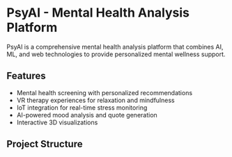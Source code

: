 # PsyAI - Mental Health Analysis Platform

PsyAI is a comprehensive mental health analysis platform that combines AI, ML, and web technologies to provide personalized mental wellness support.

## Features

- Mental health screening with personalized recommendations
- VR therapy experiences for relaxation and mindfulness
- IoT integration for real-time stress monitoring
- AI-powered mood analysis and quote generation
- Interactive 3D visualizations

## Project Structure

